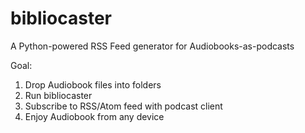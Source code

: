 # bibliocaster
A Python-powered RSS Feed generator for Audiobooks-as-podcasts

Goal:

1. Drop Audiobook files into folders
2. Run bibliocaster
3. Subscribe to RSS/Atom feed with podcast client
4. Enjoy Audiobook from any device
